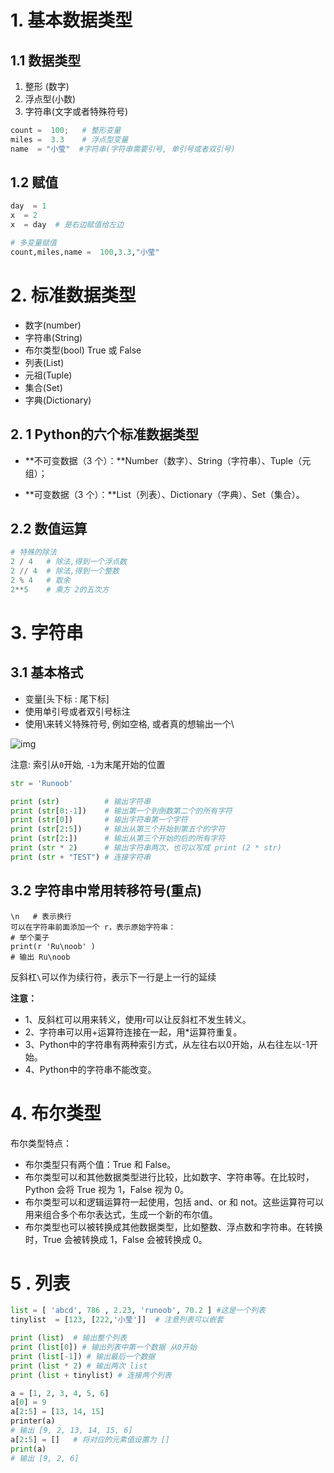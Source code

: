 # 1. 基本数据类型

## 1.1 数据类型

1. 整形 (数字)
2. 浮点型(小数)
3. 字符串(文字或者特殊符号)

```python 
count =  100;   # 整形变量
miles =  3.3    # 浮点型变量
name  = "小莹"  #字符串(字符串需要引号, 单引号或者双引号)
```



## 1.2 赋值

```python
day  = 1
x  = 2
x  = day  # 是右边赋值给左边

# 多变量赋值
count,miles,name =  100,3.3,"小莹"

```





# 2. 标准数据类型

* 数字(number)
* 字符串(String)
* 布尔类型(bool)  True 或 False
* 列表(List)
* 元祖(Tuple)
* 集合(Set)
* 字典(Dictionary)



## 2. 1 Python的六个标准数据类型

- **不可变数据（3 个）：**Number（数字）、String（字符串）、Tuple（元组）；

- **可变数据（3 个）：**List（列表）、Dictionary（字典）、Set（集合）。





## 2.2 数值运算

```python
# 特殊的除法
2 / 4  	# 除法,得到一个浮点数
2 // 4 	# 除法,得到一个整数
2 % 4   # 取余
2**5    # 乘方 2的五次方
```



# 3. 字符串

## 3.1 基本格式

* 变量[头下标 : 尾下标]
* 使用单引号或者双引号标注
* 使用\来转义特殊符号, 例如空格, 或者真的想输出一个\

![img](https://static.runoob.com/wp-content/uploads/123456-20200923-1.svg)

注意: 索引从`0`开始, `-1`为末尾开始的位置

```python
str = 'Runoob'

print (str)          # 输出字符串
print (str[0:-1])    # 输出第一个到倒数第二个的所有字符
print (str[0])       # 输出字符串第一个字符
print (str[2:5])     # 输出从第三个开始到第五个的字符
print (str[2:])      # 输出从第三个开始的后的所有字符
print (str * 2)      # 输出字符串两次，也可以写成 print (2 * str)
print (str + "TEST") # 连接字符串
```

## 3.2 字符串中常用转移符号(重点)

```ptyhon
\n   # 表示换行
可以在字符串前面添加一个 r，表示原始字符串：
# 举个栗子
print(r 'Ru\noob' )
# 输出 Ru\noob
```

反斜杠`\`可以作为续行符，表示下一行是上一行的延续



**注意：**

- 1、反斜杠可以用来转义，使用r可以让反斜杠不发生转义。
- 2、字符串可以用+运算符连接在一起，用*运算符重复。
- 3、Python中的字符串有两种索引方式，从左往右以0开始，从右往左以-1开始。
- 4、Python中的字符串不能改变。

# 4. 布尔类型

布尔类型特点：

- 布尔类型只有两个值：True 和 False。
- 布尔类型可以和其他数据类型进行比较，比如数字、字符串等。在比较时，Python 会将 True 视为 1，False 视为 0。
- 布尔类型可以和逻辑运算符一起使用，包括 and、or 和 not。这些运算符可以用来组合多个布尔表达式，生成一个新的布尔值。
- 布尔类型也可以被转换成其他数据类型，比如整数、浮点数和字符串。在转换时，True 会被转换成 1，False 会被转换成 0。



# 5 . 列表

``` python
list = [ 'abcd', 786 , 2.23, 'runoob', 70.2 ] #这是一个列表
tinylist  = [123, [222,'小莹']]  # 注意列表可以嵌套

print (list)  # 输出整个列表
print (list[0]) # 输出列表中第一个数据 从0开始
print (list[-1]) # 输出最后一个数据
print (list * 2) # 输出两次 list
print (list + tinylist) # 连接两个列表

```



```python
a = [1, 2, 3, 4, 5, 6]
a[0] = 9
a[2:5] = [13, 14, 15]
printer(a)
# 输出 [9, 2, 13, 14, 15, 6]
a[2:5] = []   # 将对应的元素值设置为 []
print(a)
# 输出 [9, 2, 6]
```

